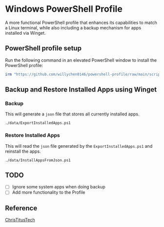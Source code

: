 # Windows PowerShell Profile

A more functional PowerShell profile that enhances its capabilities to match a Linux terminal, while also including a backup mechanism for apps installed via Winget.

## PowerShell profile setup

Run the following command in an elevated PowerShell window to install the PowerShell profile:

```powershell
irm "https://github.com/willychen0146/powershell-profile/raw/main/script/setup.ps1" | iex
```
   
## Backup and Restore Installed Apps using Winget

### Backup
This will generate a `json` file that stores all currently installed apps.

```
./data/ExportInstalledApps.ps1
```

### Restore Installed Apps
This will read the `json` file generated by the `ExportInstalledApps.ps1` and reinstall the apps.

```
./data/InstallAppsFromJson.ps1
```

## TODO
- [ ] Ignore some system apps when doing backup
- [ ] Add more functionality to the Profile

## Reference
[ChrisTitusTech](https://github.com/ChrisTitusTech/powershell-profile)